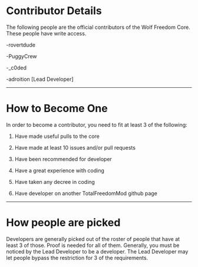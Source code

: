 # Contributor Details #
The following people are the official contributors of the Wolf Freedom Core.
These people have write access.

 -rovertdude

 -PuggyCrew
 
 -_c0ded
 
 -adroition [Lead Developer]

-----------------------------------

# How to Become One #
In order to become a contributor, you need to fit at least 3 of the following:

1. Have made useful pulls to the core

2. Have made at least 10 issues and/or pull requests

3. Have been recommended for developer

4. Have a great experience with coding

5. Have taken any decree in coding

6. Have developer on another TotalFreedomMod github page

-----------------------------------

# How people are picked #
Developers are generally picked out of the roster of people that have at least 3 of those.
Proof is needed for all of them.
Generally, you must be noticed by the Lead Developer to be a developer.
The Lead Developer may let people bypass the restriction for 3 of the requirements.
